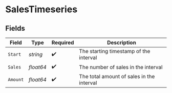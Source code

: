 # SalesTimeseries


## Fields

| Field                                     | Type                                      | Required                                  | Description                               |
| ----------------------------------------- | ----------------------------------------- | ----------------------------------------- | ----------------------------------------- |
| `Start`                                   | *string*                                  | :heavy_check_mark:                        | The starting timestamp of the interval    |
| `Sales`                                   | *float64*                                 | :heavy_check_mark:                        | The number of sales in the interval       |
| `Amount`                                  | *float64*                                 | :heavy_check_mark:                        | The total amount of sales in the interval |